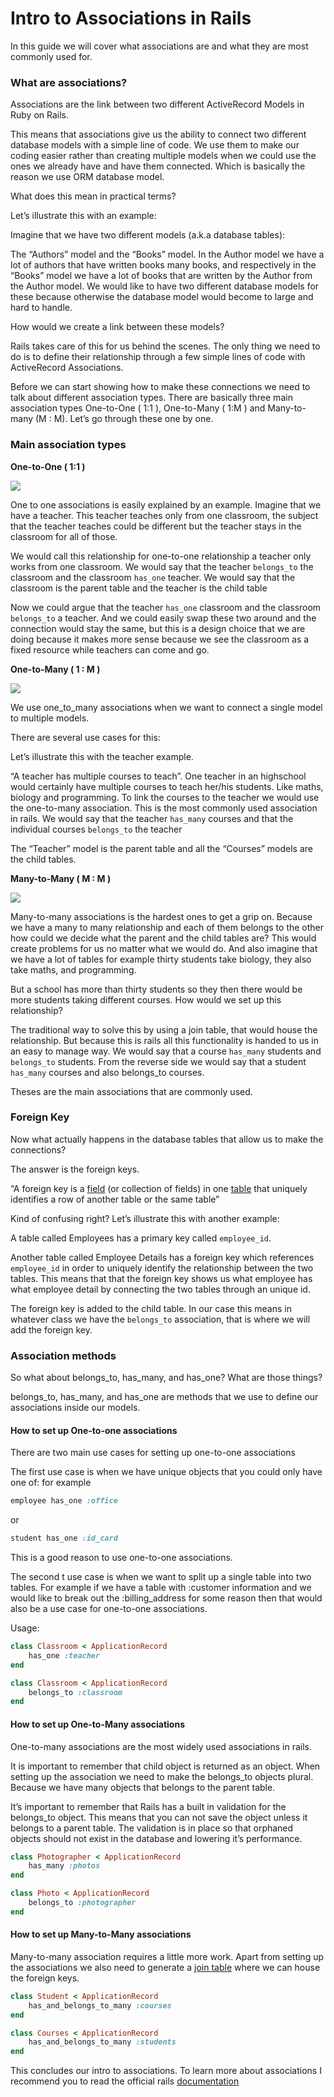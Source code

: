 # Intro to Associations in Rails

In this guide we will cover what associations are and what they are most commonly used for.

### What are associations?
Associations are the link between two different ActiveRecord Models in Ruby on Rails.

This means that associations give us the ability to connect two different database models with a simple line of code. We use them to make our coding easier rather than creating multiple models when we could use the ones we already have and have them connected. Which is basically the reason we use ORM database model.

What does this mean in practical terms?

Let’s illustrate this with an example:

Imagine that we have two different models (a.k.a database tables):

The “Authors” model and the “Books” model. In the Author model we have a lot of authors that have written books many books, and respectively in the “Books” model we have a lot of books that are written by the Author from the Author model. We would like to have two different database models for these because otherwise the database model would become to large and hard to handle.

How would we create a link between these models?

Rails takes care of this for us behind the scenes. The only thing we need to do is to define their relationship through a few simple lines of code with ActiveRecord Associations.

Before we can start showing how to make these connections we need to talk about different association types. There are basically three main association types One-to-One ( 1:1 ), One-to-Many ( 1:M ) and Many-to-many (M : M). Let’s go through these one by one.

 
### Main association types


**One-to-One ( 1:1 )**


![](https://docs.google.com/a/craftacademy.se/drawings/d/sfQAXpycOUZvZGcRw0iIeXA/image?w=206&h=36&rev=1&ac=1)

One to one associations is easily explained by an example. Imagine that we have a teacher. This teacher teaches only from one classroom, the subject that the teacher teaches could be different but the teacher stays in the classroom for all of those.



We would call this relationship for one-to-one relationship a teacher only works from one classroom. We would say that the teacher `belongs_to` the classroom and the classroom `has_one` teacher. We would say that the classroom is the parent table and the teacher is the child table



Now we could argue that the teacher `has_one` classroom and the classroom `belongs_to` a teacher. And we could easily swap these two around and the connection would stay the same, but this is a design choice that we are doing because it makes more sense because we see the classroom as a fixed resource while teachers can come and go.




**One-to-Many ( 1 : M )**



![](https://docs.google.com/a/craftacademy.se/drawings/d/swfhjeL6Z030oQ__HbM8DnQ/image?w=181&h=99&rev=1&ac=1)



We use one_to_many associations when we want to connect a single model to multiple models.

There are several use cases for this:



Let’s illustrate this with the teacher example.



“A teacher has multiple courses to teach”. One teacher in an highschool would certainly have multiple courses to teach her/his students. Like maths, biology and programming. To link the courses to the teacher we would use the one-to-many association. This is the most commonly used association in rails. We would say that the teacher `has_many` courses and that the individual courses `belongs_to` the teacher



The “Teacher” model is the parent table and all the “Courses” models are the child tables.


**Many-to-Many ( M : M )**



![](https://docs.google.com/a/craftacademy.se/drawings/d/sd6OTYyno2LD9GHGj9YZWAQ/image?w=204&h=114&rev=26&ac=1)



Many-to-many associations is the hardest ones to get a grip on. Because we have a many to many relationship and each of them belongs to the other how could we decide what the parent and the child tables are? This would create problems for us no matter what we would do. And also imagine that we have a lot of tables for example thirty students take biology, they also take maths, and programming.



But a school has more than thirty students so they then there would be more students taking different courses. How would we set up this relationship?



The traditional way to solve this by using a join table, that would house the relationship. But because this is rails all this functionality is handed to us in an easy to manage way. We would say that a course `has_many` students and `belongs_to` students. From the reverse side we would say that a student `has_many` courses and also belongs_to courses.



Theses are the main associations that are commonly used.


### Foreign Key

Now what actually happens in the database tables that allow us to make the connections?

The answer is the foreign keys.



“A foreign key is a [field](https://en.wikipedia.org/wiki/Field_(computer_science)) (or collection of fields) in one [table](https://en.wikipedia.org/wiki/Table_(database)) that uniquely identifies a row of another table or the same table”



Kind of confusing right? Let’s illustrate this with another example:



A table called Employees has a primary key called `employee_id`.



Another table called Employee Details has a foreign key which references `employee_id` in order to uniquely identify the relationship between the two tables. This means that that the foreign key shows us what employee has what employee detail by connecting the two tables through an unique id.



The foreign key is added to the child table. In our case this means in whatever class we have the `belongs_to` association, that is where we will add the foreign key.

### Association methods

So what about belongs_to, has_many, and has_one? What are those things?

belongs_to, has_many, and has_one are methods that we use to define our associations inside our models.

#### How to set up One-to-one associations

There are two main use cases for setting up one-to-one associations



The first use case is when we have unique objects that you could only have one of: for example

```ruby
employee has_one :office
```
or

```ruby
student has_one :id_card
```

This is a good reason to use one-to-one associations.



The second t use case is when we want to split up a single table into two tables. For example if we have a table with :customer information and we would like to break out the :billing_address for some reason then that would also be a use case for one-to-one associations.

  

Usage:

```ruby
class Classroom < ApplicationRecord
	has_one :teacher
end
```


```ruby
class Classroom < ApplicationRecord
	belongs_to :classroom
end
```

#### How to set up One-to-Many associations

One-to-many associations are the most widely used associations in rails.

It is important to remember that child object is returned as an object. When setting up the association we need to make the belongs_to objects plural. Because we have many objects that belongs to the parent table.

It’s important to remember that Rails has a built in validation for the belongs_to object. This means that you can not save the object unless it belongs to a parent table. The validation is in place so that orphaned objects should not exist in the database and lowering it’s performance.


```ruby
class Photographer < ApplicationRecord
	has_many :photos
end
```



```ruby
class Photo < ApplicationRecord
	belongs_to :photographer
end
```

  

#### How to set up Many-to-Many associations



Many-to-many association requires a little more work. Apart from setting up the associations we also need to generate a [join table](http://edgeguides.rubyonrails.org/active_record_migrations.html#creating-a-join-table) where we can house the foreign keys.


```ruby
class Student < ApplicationRecord
	has_and_belongs_to_many :courses
end
```

  
```ruby
class Courses < ApplicationRecord
	has_and_belongs_to_many :students
end
```

This concludes our intro to associations. To learn more about associations I recommend you to read the official rails [documentation](http://edgeguides.rubyonrails.org/association_basics.html)